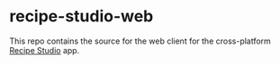 # recipe-studio-web

This repo contains the source for the web client for the cross-platform [Recipe Studio](https://github.com/recipestudio/recipe-studio) app.
